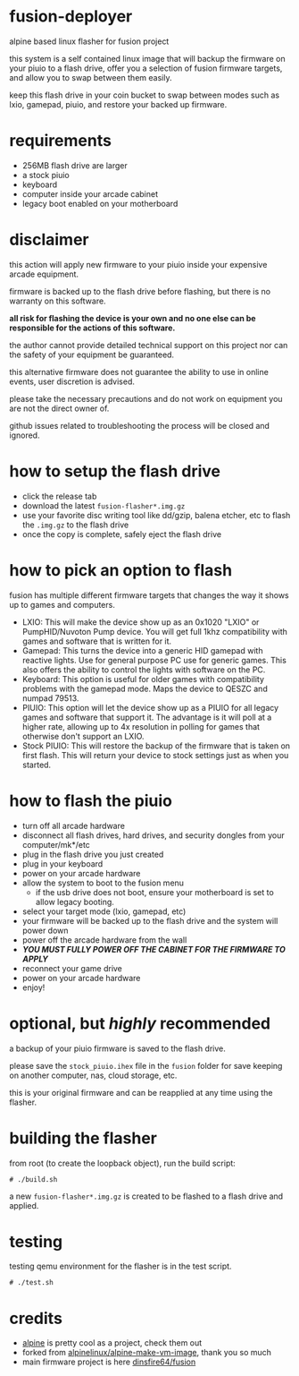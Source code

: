 # fusion-deployer
alpine based linux flasher for fusion project

this system is a self contained linux image that will backup the firmware on your piuio to a flash drive, offer you a selection of fusion firmware targets, and allow you to swap between them easily.

keep this flash drive in your coin bucket to swap between modes such as lxio, gamepad, piuio, and restore your backed up firmware.

# requirements

* 256MB flash drive are larger
* a stock piuio
* keyboard
* computer inside your arcade cabinet
* legacy boot enabled on your motherboard

# disclaimer

this action will apply new firmware to your piuio inside your expensive arcade equipment.

firmware is backed up to the flash drive before flashing, but there is no warranty on this software. 

**all risk for flashing the device is your own and no one else can be responsible for the actions of this software.**

the author cannot provide detailed technical support on this project nor can the safety of your equipment be guaranteed.

this alternative firmware does not guarantee the ability to use in online events, user discretion is advised.

please take the necessary precautions and do not work on equipment you are not the direct owner of.

github issues related to troubleshooting the process will be closed and ignored.

# how to setup the flash drive

* click the release tab
* download the latest `fusion-flasher*.img.gz`
* use your favorite disc writing tool like dd/gzip, balena etcher, etc to flash the `.img.gz` to the flash drive
* once the copy is complete, safely eject the flash drive

# how to pick an option to flash

fusion has multiple different firmware targets that changes the way it shows up to games and computers.

* LXIO: This will make the device show up as an 0x1020 "LXIO" or PumpHID/Nuvoton Pump device. You will get full 1khz compatibility with games and software that is written for it.
* Gamepad: This turns the device into a generic HID gamepad with reactive lights. Use for general purpose PC use for generic games. This also offers the ability to control the lights with software on the PC.
* Keyboard: This option is useful for older games with compatibility problems with the gamepad mode. Maps the device to QESZC and numpad 79513.
* PIUIO: This option will let the device show up as a PIUIO for all legacy games and software that support it. The advantage is it will poll at a higher rate, allowing up to 4x resolution in polling for games that otherwise don't support an LXIO.
* Stock PIUIO: This will restore the backup of the firmware that is taken on first flash. This will return your device to stock settings just as when you started.


# how to flash the piuio

* turn off all arcade hardware
* disconnect all flash drives, hard drives, and security dongles from your computer/mk*/etc
* plug in the flash drive you just created
* plug in your keyboard
* power on your arcade hardware
* allow the system to boot to the fusion menu
    * if the usb drive does not boot, ensure your motherboard is set to allow legacy booting. 
* select your target mode (lxio, gamepad, etc)
* your firmware will be backed up to the flash drive and the system will power down
* power off the arcade hardware from the wall
* ***YOU MUST FULLY POWER OFF THE CABINET FOR THE FIRMWARE TO APPLY***
* reconnect your game drive
* power on your arcade hardware
* enjoy!

# optional, but *highly* recommended

a backup of your piuio firmware is saved to the flash drive. 

please save the `stock_piuio.ihex` file in the `fusion` folder for save keeping on another computer, nas, cloud storage, etc.

this is your original firmware and can be reapplied at any time using the flasher.

# building the flasher

from root (to create the loopback object), run the build script:

```
# ./build.sh
```

a new `fusion-flasher*.img.gz` is created to be flashed to a flash drive and applied.

# testing

testing qemu environment for the flasher is in the test script.

```
# ./test.sh
```

# credits

* [alpine](https://www.alpinelinux.org/) is pretty cool as a project, check them out
* forked from [alpinelinux/alpine-make-vm-image](https://github.com/alpinelinux/alpine-make-vm-image), thank you so much
* main firmware project is here [dinsfire64/fusion](https://github.com/dinsfire64/fusion)